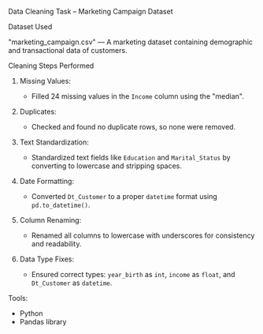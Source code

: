  Data Cleaning Task – Marketing Campaign Dataset

 Dataset Used

"marketing_campaign.csv" — A marketing dataset containing demographic and transactional data of customers.

Cleaning Steps Performed

1. Missing Values:
   - Filled 24 missing values in the `Income` column using the "median".

2. Duplicates:
   - Checked and found no duplicate rows, so none were removed.

3. Text Standardization:
   - Standardized text fields like `Education` and `Marital_Status` by converting to lowercase and stripping spaces.

4. Date Formatting:
   - Converted `Dt_Customer` to a proper `datetime` format using `pd.to_datetime()`.

5. Column Renaming:
   - Renamed all columns to lowercase with underscores for consistency and readability.

6. Data Type Fixes:
   - Ensured correct types: `year_birth` as `int`, `income` as `float`, and `Dt_Customer` as `datetime`.

Tools:
- Python
- Pandas library

